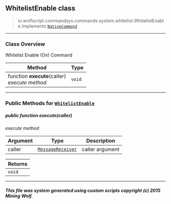 ## WhitelistEnable __class__

>io.wolfscript.commandsys.commands.system.whitelist.WhitelistEnable
>Implements [`NativeCommand`](../../../NativeCommand.md)

---

### Class Overview

Whitelist Enable (On) Command

Method | Type   
--- | :--- 
 function __execute__(caller) <br> _execute method_ | `void`



---


### Public Methods for [`WhitelistEnable`](WhitelistEnable.md)

##### <a id='execute'></a>public  function __execute__(caller)

_execute method_

Argument | Type | Description  
--- | --- | --- 
caller | [`MessageReceiver`](../../../../chat/MessageReceiver.md) | caller argument

Returns | 
--- | 
`void` |


---


##### This file was system generated using custom scripts copyright (c) 2015 Mining Wolf.
	

